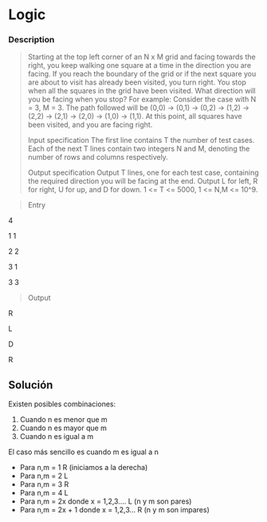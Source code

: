# Logic

### Description

>Starting at the top left corner of an N x M grid and facing towards the right, you keep walking one square at a time in the direction you are facing. If you reach the boundary of the grid or if the next square you are about to visit has already been visited, you turn right. You stop when all the squares in the grid have been visited. What direction will you be facing when you stop? For example: Consider the case with N = 3, M = 3. The path followed will be (0,0) -> (0,1) -> (0,2) -> (1,2) -> (2,2) -> (2,1) -> (2,0) -> (1,0) -> (1,1). At this point, all squares have been visited, and you are facing right.
>
>Input specification
The first line contains T the number of test cases. Each of the next T lines contain two integers N and M, denoting the number of rows and columns respectively.
>
>Output specification
Output T lines, one for each test case, containing the required direction you will be facing at the end. Output L for left, R for right, U for up, and D for down. 1 <= T <= 5000, 1 <= N,M <= 10^9.

>Entry

4

1 1

2 2

3 1

3 3

>Output

R

L

D

R

## Solución

Existen posibles combinaciones:
1. Cuando n es menor que m
2. Cuando n es mayor que m
3. Cuando n es igual a m

El caso más sencillo es cuando m es igual a n

* Para n,m = 1
R (iniciamos a la derecha)
* Para n,m = 2
L
* Para n,m = 3
R
* Para n,m = 4
L
* Para n,m = 2x donde x = 1,2,3....
L (n y m son pares)
* Para n,m = 2x + 1 donde x = 1,2,3...
R (n y m son impares)
